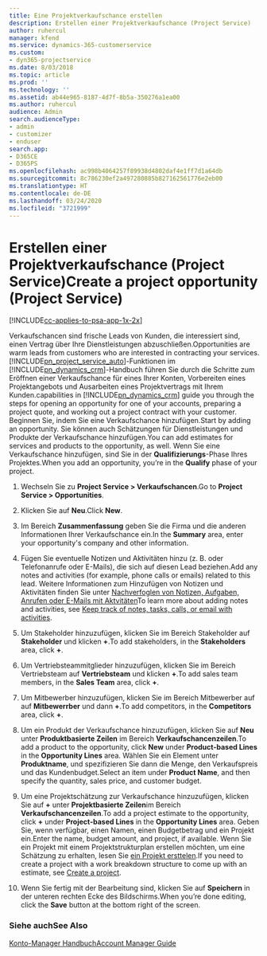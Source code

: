 ```yaml
---
title: Eine Projektverkaufschance erstellen
description: Erstellen einer Projektverkaufschance (Project Service)
author: ruhercul
manager: kfend
ms.service: dynamics-365-customerservice
ms.custom:
- dyn365-projectservice
ms.date: 8/03/2018
ms.topic: article
ms.prod: ''
ms.technology: ''
ms.assetid: ab44e965-8187-4d7f-8b5a-350276a1ea00
ms.author: ruhercul
audience: Admin
search.audienceType:
- admin
- customizer
- enduser
search.app:
- D365CE
- D365PS
ms.openlocfilehash: ac998b4064257f89938d4802daf4e1ff7d1a64db
ms.sourcegitcommit: 8c786230ef2a497280885b827162561776e2eb00
ms.translationtype: HT
ms.contentlocale: de-DE
ms.lasthandoff: 03/24/2020
ms.locfileid: "3721999"
---
```

# <a name="create-a-project-opportunity-project-service"></a><span data-ttu-id="1fba2-103">Erstellen einer Projektverkaufschance (Project Service)</span><span class="sxs-lookup"><span data-stu-id="1fba2-103">Create a project opportunity (Project Service)</span></span>

[!INCLUDE[cc-applies-to-psa-app-1x-2x](../includes/cc-applies-to-psa-app-1x-2x.md)]

<span data-ttu-id="1fba2-104">Verkaufschancen sind frische Leads von Kunden, die interessiert sind, einen Vertrag über Ihre Dienstleistungen abzuschließen.</span><span class="sxs-lookup"><span data-stu-id="1fba2-104">Opportunities are warm leads from customers who are interested in contracting your services.</span></span> [!INCLUDE[pn_project_service_auto](../includes/pn-project-service-auto.md)]<span data-ttu-id="1fba2-105">-Funktionen im [!INCLUDE[pn_dynamics_crm](../includes/pn-dynamics-crm.md)]-Handbuch führen Sie durch die Schritte zum Eröffnen einer Verkaufschance für eines Ihrer Konten, Vorbereiten eines Projektangebots und Ausarbeiten eines Projektvertrags mit Ihrem Kunden.</span><span class="sxs-lookup"><span data-stu-id="1fba2-105">capabilities in [!INCLUDE[pn_dynamics_crm](../includes/pn-dynamics-crm.md)] guide you through the steps for opening an opportunity for one of your accounts, preparing a project quote, and working out a project contract with your customer.</span></span> <span data-ttu-id="1fba2-106">Beginnen Sie, indem Sie eine Verkaufschance hinzufügen.</span><span class="sxs-lookup"><span data-stu-id="1fba2-106">Start by adding an opportunity.</span></span> <span data-ttu-id="1fba2-107">Sie können auch Schätzungen für Dienstleistungen und Produkte der Verkaufschance hinzufügen.</span><span class="sxs-lookup"><span data-stu-id="1fba2-107">You can add estimates for services and products to the opportunity, as well.</span></span> <span data-ttu-id="1fba2-108">Wenn Sie eine Verkaufschance hinzufügen, sind Sie in der **Qualifizierungs**-Phase Ihres Projektes.</span><span class="sxs-lookup"><span data-stu-id="1fba2-108">When you add an opportunity, you’re in the **Qualify** phase of your project.</span></span>  
  
1.  <span data-ttu-id="1fba2-109">Wechseln Sie zu **Project Service > Verkaufschancen**.</span><span class="sxs-lookup"><span data-stu-id="1fba2-109">Go to **Project Service > Opportunities**.</span></span>  
  
2.  <span data-ttu-id="1fba2-110">Klicken Sie auf **Neu**.</span><span class="sxs-lookup"><span data-stu-id="1fba2-110">Click **New**.</span></span>  
  
3.  <span data-ttu-id="1fba2-111">Im Bereich **Zusammenfassung** geben Sie die Firma und die anderen Informationen Ihrer Verkaufschance ein.</span><span class="sxs-lookup"><span data-stu-id="1fba2-111">In the **Summary** area, enter your opportunity's company and other information.</span></span>  
  
4.  <span data-ttu-id="1fba2-112">Fügen Sie eventuelle Notizen und Aktivitäten hinzu (z. B. oder Telefonanrufe oder E-Mails), die sich auf diesen Lead beziehen.</span><span class="sxs-lookup"><span data-stu-id="1fba2-112">Add any notes and activities (for example, phone calls or emails) related to this lead.</span></span> <span data-ttu-id="1fba2-113">Weitere Informationen zum Hinzufügen von Notizen und Aktivitäten finden Sie unter [Nachverfoglen von Notizen, Aufgaben, Anrufen oder E-Mails mit Aktvitäten](../basics/work-with-activities.md)</span><span class="sxs-lookup"><span data-stu-id="1fba2-113">To learn more about adding notes and activities, see [Keep track of notes, tasks, calls, or email with activities](../basics/work-with-activities.md).</span></span>  
  
5.  <span data-ttu-id="1fba2-114">Um Stakeholder hinzuzufügen, klicken Sie im Bereich Stakeholder auf **Stakeholder** und klicken **+**.</span><span class="sxs-lookup"><span data-stu-id="1fba2-114">To add stakeholders, in the **Stakeholders** area, click **+**.</span></span>  
  
6.  <span data-ttu-id="1fba2-115">Um Vertriebsteammitglieder hinzuzufügen, klicken Sie im Bereich Vertriebsteam auf **Vertriebsteam** und klicken **+**.</span><span class="sxs-lookup"><span data-stu-id="1fba2-115">To add sales team members, in the **Sales Team** area, click **+**.</span></span>  
  
7.  <span data-ttu-id="1fba2-116">Um Mitbewerber hinzuzufügen, klicken Sie im Bereich Mitbewerber auf auf **Mitbewerrber** und dann **+**.</span><span class="sxs-lookup"><span data-stu-id="1fba2-116">To add competitors, in the **Competitors** area, click **+**.</span></span>  
  
8.  <span data-ttu-id="1fba2-117">Um ein Produkt der Verkaufschance hinzuzufügen, klicken Sie auf **Neu** unter **Produktbasierte Zeilen** im Bereich **Verkaufschancenzeilen**.</span><span class="sxs-lookup"><span data-stu-id="1fba2-117">To add a product to the opportunity, click **New** under **Product-based Lines** in the **Opportunity Lines** area.</span></span> <span data-ttu-id="1fba2-118">Wählen Sie ein Element unter **Produktname**, und spezifizieren Sie dann die Menge, den Verkaufspreis und das Kundenbudget.</span><span class="sxs-lookup"><span data-stu-id="1fba2-118">Select an item under **Product Name**, and then specify the quantity, sales price, and customer budget.</span></span>  
  
9. <span data-ttu-id="1fba2-119">Um eine Projektschätzung zur Verkaufschance hinzuzufügen, klicken Sie auf **+** unter **Projektbasierte Zeilen**im Bereich **Verkaufschancenzeilen**.</span><span class="sxs-lookup"><span data-stu-id="1fba2-119">To add a project estimate to the opportunity, click **+** under **Project-based Lines** in the **Opportunity Lines** area.</span></span> <span data-ttu-id="1fba2-120">Geben Sie, wenn verfügbar, einen Namen, einen Budgetbetrag und ein Projekt ein.</span><span class="sxs-lookup"><span data-stu-id="1fba2-120">Enter the name, budget amount, and project, if available.</span></span> <span data-ttu-id="1fba2-121">Wenn Sie ein Projekt mit einem Projektstrukturplan erstellen möchten, um eine Schätzung zu erhalten, lesen Sie [ein Projekt ersttelen](../project-service/create-project.md).</span><span class="sxs-lookup"><span data-stu-id="1fba2-121">If you need to create a project with a work breakdown structure to come up with an estimate, see [Create a project](../project-service/create-project.md).</span></span>  
  
10. <span data-ttu-id="1fba2-122">Wenn Sie fertig mit der Bearbeitung sind, klicken Sie auf **Speichern** in der unteren rechten Ecke des Bildschirms.</span><span class="sxs-lookup"><span data-stu-id="1fba2-122">When you’re done editing, click the **Save** button at the bottom right of the screen.</span></span>  
  
### <a name="see-also"></a><span data-ttu-id="1fba2-123">Siehe auch</span><span class="sxs-lookup"><span data-stu-id="1fba2-123">See Also</span></span>  
 [<span data-ttu-id="1fba2-124">Konto-Manager Handbuch</span><span class="sxs-lookup"><span data-stu-id="1fba2-124">Account Manager Guide</span></span>](../project-service/account-manager-guide.md)
